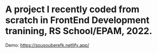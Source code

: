 # A project I recently coded from scratch in FrontEnd Development tranining, RS School/EPAM, 2022.

Demo: https://sousouberefk.netlify.app/
